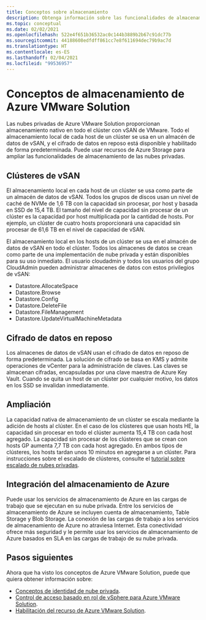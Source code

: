 ```yaml
---
title: Conceptos sobre almacenamiento
description: Obtenga información sobre las funcionalidades de almacenamiento principales en las nubes privadas de Azure VMware Solution.
ms.topic: conceptual
ms.date: 02/02/2021
ms.openlocfilehash: 522e4f651b36532ac0c144b3889b2b67c91dc77b
ms.sourcegitcommit: 44188608edfdff861cc7e8f611694dec79b9ac7d
ms.translationtype: HT
ms.contentlocale: es-ES
ms.lasthandoff: 02/04/2021
ms.locfileid: "99536957"
---
```

#  <a name="azure-vmware-solution-storage-concepts"></a>Conceptos de almacenamiento de Azure VMware Solution

Las nubes privadas de Azure VMware Solution proporcionan almacenamiento nativo en todo el clúster con vSAN de VMware. Todo el almacenamiento local de cada host de un clúster se usa en un almacén de datos de vSAN, y el cifrado de datos en reposo está disponible y habilitado de forma predeterminada. Puede usar recursos de Azure Storage para ampliar las funcionalidades de almacenamiento de las nubes privadas.

## <a name="vsan-clusters"></a>Clústeres de vSAN

El almacenamiento local en cada host de un clúster se usa como parte de un almacén de datos de vSAN. Todos los grupos de discos usan un nivel de caché de NVMe de 1,6 TB con la capacidad sin procesar, por host y basada en SSD de 15,4 TB. El tamaño del nivel de capacidad sin procesar de un clúster es la capacidad por host multiplicada por la cantidad de hosts. Por ejemplo, un clúster de cuatro hosts proporcionará una capacidad sin procesar de 61,6 TB en el nivel de capacidad de vSAN.

El almacenamiento local en los hosts de un clúster se usa en el almacén de datos de vSAN en todo el clúster. Todos los almacenes de datos se crean como parte de una implementación de nube privada y están disponibles para su uso inmediato. El usuario cloudadmin y todos los usuarios del grupo CloudAdmin pueden administrar almacenes de datos con estos privilegios de vSAN:
- Datastore.AllocateSpace
- Datastore.Browse
- Datastore.Config
- Datastore.DeleteFile
- Datastore.FileManagement
- Datastore.UpdateVirtualMachineMetadata

## <a name="data-at-rest-encryption"></a>Cifrado de datos en reposo

Los almacenes de datos de vSAN usan el cifrado de datos en reposo de forma predeterminada. La solución de cifrado se basa en KMS y admite operaciones de vCenter para la administración de claves. Las claves se almacenan cifradas, encapsuladas por una clave maestra de Azure Key Vault. Cuando se quita un host de un clúster por cualquier motivo, los datos en los SSD se invalidan inmediatamente.

## <a name="scaling"></a>Ampliación

La capacidad nativa de almacenamiento de un clúster se escala mediante la adición de hosts al clúster. En el caso de los clústeres que usan hosts HE, la capacidad sin procesar en todo el clúster aumenta 15,4 TB con cada host agregado. La capacidad sin procesar de los clústeres que se crean con hosts GP aumenta 7,7 TB con cada host agregado. En ambos tipos de clústeres, los hosts tardan unos 10 minutos en agregarse a un clúster. Para instrucciones sobre el escalado de clústeres, consulte el [tutorial sobre escalado de nubes privadas][tutorial-scale-private-cloud].

## <a name="azure-storage-integration"></a>Integración del almacenamiento de Azure

Puede usar los servicios de almacenamiento de Azure en las cargas de trabajo que se ejecutan en su nube privada. Entre los servicios de almacenamiento de Azure se incluyen cuenta de almacenamiento, Table Storage y Blob Storage. La conexión de las cargas de trabajo a los servicios de almacenamiento de Azure no atraviesa Internet. Esta conectividad ofrece más seguridad y le permite usar los servicios de almacenamiento de Azure basados en SLA en las cargas de trabajo de su nube privada.

## <a name="next-steps"></a>Pasos siguientes

Ahora que ha visto los conceptos de Azure VMware Solution, puede que quiera obtener información sobre:

- [Conceptos de identidad de nube privada](concepts-identity.md).
- [Control de acceso basado en rol de vSphere para Azure VMware Solution](concepts-role-based-access-control.md).
- [Habilitación del recurso de Azure VMware Solution](enable-azure-vmware-solution.md).

<!-- LINKS - external-->

<!-- LINKS - internal -->
[tutorial-scale-private-cloud]: ./tutorial-scale-private-cloud.md
[concepts-identity]: ./concepts-identity.md
